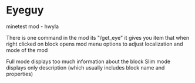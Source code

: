 # Eyeguy
minetest mod - hwyla

There is one command in the mod its "/get_eye" it gives you item that when right clicked on block opens mod menu options to adjust localization and mode of the mod

Full mode displays too much information about the block
Slim mode displays only description (which usually includes block name and properties)
